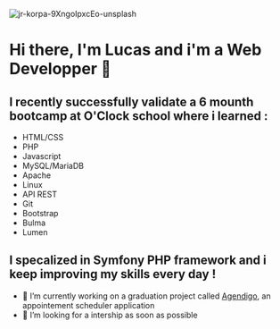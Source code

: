 ![jr-korpa-9XngoIpxcEo-unsplash](https://user-images.githubusercontent.com/70516001/111295014-34b6da80-864b-11eb-988b-11816494f564.jpg)
# Hi there, I'm Lucas and i'm a Web Developper 👋

## I recently successfully validate a 6 mounth bootcamp at O'Clock school where i learned :

- HTML/CSS
- PHP
- Javascript
- MySQL/MariaDB
- Apache
- Linux
- API REST
- Git
- Bootstrap
- Bulma
- Lumen

## I specalized in Symfony PHP framework and i keep improving my skills every day !

- 🔭 I’m currently working on a graduation project called [Agendigo](http://agendigo-projet.surge.sh), an appointement scheduler application
- 👯 I’m looking for a intership as soon as possible 

<!--
**LucasCRENAIS/LucasCRENAIS** is a ✨ _special_ ✨ repository because its `README.md` (this file) appears on your GitHub profile.



